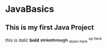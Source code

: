 # JavaBasics
## This is my first Java Project
*this is italic*
**bold**
~~strikethrough~~
<sub>down here</sub>
<sup>up here</sup>
